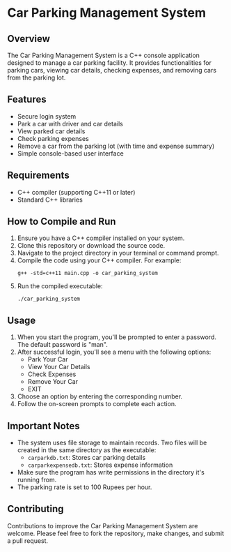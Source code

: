 # Car Parking Management System

## Overview
The Car Parking Management System is a C++ console application designed to manage a car parking facility. It provides functionalities for parking cars, viewing car details, checking expenses, and removing cars from the parking lot.

## Features
- Secure login system
- Park a car with driver and car details
- View parked car details
- Check parking expenses
- Remove a car from the parking lot (with time and expense summary)
- Simple console-based user interface

## Requirements
- C++ compiler (supporting C++11 or later)
- Standard C++ libraries

## How to Compile and Run
1. Ensure you have a C++ compiler installed on your system.
2. Clone this repository or download the source code.
3. Navigate to the project directory in your terminal or command prompt.
4. Compile the code using your C++ compiler. For example:
   ```
   g++ -std=c++11 main.cpp -o car_parking_system
   ```
5. Run the compiled executable:
   ```
   ./car_parking_system
   ```

## Usage
1. When you start the program, you'll be prompted to enter a password. The default password is "man".
2. After successful login, you'll see a menu with the following options:
   - Park Your Car
   - View Your Car Details
   - Check Expenses
   - Remove Your Car
   - EXIT
3. Choose an option by entering the corresponding number.
4. Follow the on-screen prompts to complete each action.

## Important Notes
- The system uses file storage to maintain records. Two files will be created in the same directory as the executable:
  - `carparkdb.txt`: Stores car parking details
  - `carparkexpensedb.txt`: Stores expense information
- Make sure the program has write permissions in the directory it's running from.
- The parking rate is set to 100 Rupees per hour.

## Contributing
Contributions to improve the Car Parking Management System are welcome. Please feel free to fork the repository, make changes, and submit a pull request.
